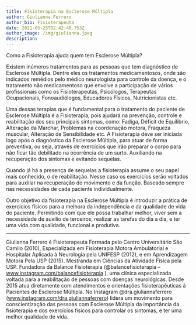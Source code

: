 ```yaml
---
title: Fisioterapia na Esclerose Múltipla
author: Giulianna Ferrero
author_bio: Fisioterapeuta 
date: 2021-05-25T02:42:48.753Z
author_image: /img/giulianna.jpeg
description: 
---
```


Como a Fisioterapia ajuda quem tem Esclerose Múltipla?

Existem inúmeros tratamentos para as pessoas que tem diagnóstico de Esclerose Múltipla. Dentre eles os tratamentos medicamentosos, onde são indicados remédios pelo médico neurologista para controle da doença, e o tratamento não medicamentoso que envolve a participação de vários profissionais como os Fisioterapeutas, Psicólogos, Terapeutas Ocupacionais, Fonoaudiólogos, Educadores Físicos, Nutricionistas etc.

Uma dessas terapias que é fundamental para o tratamento do paciente de Esclerose Múltipla é a Fisioterapia, pois ajudará na prevenção, controle e reabilitação dos seu principais sintomas, como: Fadiga, Déficit  de Equilíbrio, Alteração da Marchar, Problemas na coordenação motora, Fraqueza muscular, Alteração de Sensibilidade etc. 
A Fisioterapia deve ser iniciada logo após o diagnóstico da Esclerose Múltipla, para atuar de forma preventiva, ou seja, através de exercícios que irão preparar o corpo para não ficar tão debilitado na ocorrência de um surto. Auxiliando na recuperação dos sintomas e evitando sequelas.

Quando já há a presença de sequelas a fisioterapia assume o seu papel mais conhecido, o de reabilitação. Nesse caso os exercícios serão voltados para auxiliar na recuperação do movimento e da função. Baseado sempre nas necessidades de cada paciente individualmente.

Outro objetivo da fisioterapia na Esclerose Múltipla é introduzir a prática de exercícios físicos para a melhora da independência e da qualidade de vida do paciente. Permitindo com que ele possa trabalhar melhor, viver sem a necessidade de auxílio de terceiros, realizar as tarefas do dia a dia, e ter uma vida com qualidade, funcional e produtiva.

----

Giulianna Ferrero é Fisioterapeuta Formada pelo Centro Universitário São Camilo (2010), Especializada em Fisioterapia Motora Ambulatorial e Hospitalar Aplicada à Neurologia pela UNIFESP (2012), e em Aprendizagem Motora Pela USP (2015). Mestranda em Ciências da Atividade Física pela USP. Fundadora da Balance Fisioterapia (@balancefisioterapia – www.instagram.com/balancefisioterapia ), uma clínica especializada voltada para a reabilitação de pessoas com doenças neurológicas. Desde 2015 atua diretamente com atendimentos e orientações fisioterapêuticas á Pacientes de Esclerose Múltipla. No Instagram @dra.giuliannaferrero (www.instagram.com/dra.giuliannaferrero) lidera um movimento para conscientização das pessoas com Esclerose Múltipla da importância da fisioterapia e dos exercícios físicos para controlar os sintomas, e ter uma melhor qualidade de vida.

